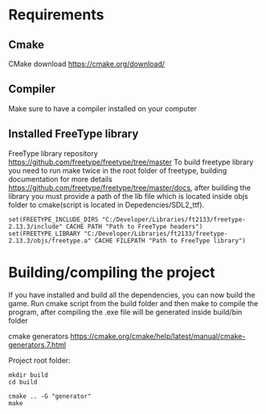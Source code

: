 # Requirements
## Cmake
CMake download https://cmake.org/download/

## Compiler
Make sure to have a compiler installed on your computer

## Installed FreeType library
FreeType library repository https://github.com/freetype/freetype/tree/master
To build freetype library you need to run make twice in the root folder of freetype, building documentation for more details https://github.com/freetype/freetype/tree/master/docs, 
after building the library you must provide a path of the lib file which is located inside objs folder to cmake(script is located in Depedencies/SDL2_ttf). 

```
set(FREETYPE_INCLUDE_DIRS "C:/Developer/Libraries/ft2133/freetype-2.13.3/include" CACHE PATH "Path to FreeType headers")
set(FREETYPE_LIBRARY "C:/Developer/Libraries/ft2133/freetype-2.13.3/objs/freetype.a" CACHE FILEPATH "Path to FreeType library")
```

# Building/compiling the project
If you have installed and build all the dependencies, you can now build the game. Run cmake script from the build folder and then make to compile the program, after compiling the .exe file will be generated inside build/bin folder

cmake generators https://cmake.org/cmake/help/latest/manual/cmake-generators.7.html

Project root folder:
```
mkdir build
cd build

cmake .. -G "generator"
make
```
